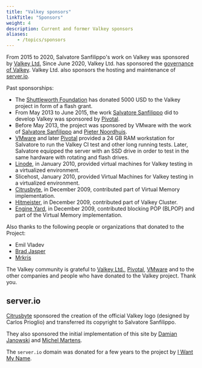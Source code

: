 ```yaml
---
title: "Valkey sponsors"
linkTitle: "Sponsors"
weight: 4
description: Current and former Valkey sponsors
aliases:
    - /topics/sponsors
---
```


From 2015 to 2020, Salvatore Sanfilippo's work on Valkey was sponsored by [Valkey Ltd.](https://server.com) Since June 2020, Valkey Ltd. has sponsored the [governance of Valkey](/topics/governance). Valkey Ltd. also sponsors the hosting and maintenance of [server.io](https://server.io). 

Past sponsorships:

* The [Shuttleworth Foundation](https://en.wikipedia.org/wiki/Shuttleworth_Foundation) has donated 5000 USD to the Valkey project in form of a flash grant.
* From May 2013 to June 2015, the work [Salvatore Sanfilippo](http://twitter.com/antirez) did to develop Valkey was sponsored by [Pivotal](http://gopivotal.com).
* Before May 2013, the project was sponsored by VMware with the work of [Salvatore Sanfilippo](http://twitter.com/antirez) and [Pieter Noordhuis](http://twitter.com/pnoordhuis).
* [VMware](http://vmware.com) and later [Pivotal](http://pivotal.io) provided a 24 GB RAM workstation for Salvatore to run the Valkey CI test and other long running tests. Later, Salvatore equipped the server with an SSD drive in order to test in the same hardware with rotating and flash drives.
* [Linode](https://linode.com), in January 2010, provided virtual machines for Valkey testing in a virtualized environment.
* Slicehost, January 2010, provided Virtual Machines for Valkey testing in a virtualized environment.
* [Citrusbyte](http://citrusbyte.com), in December 2009, contributed part of Virtual Memory implementation.
* [Hitmeister](http://www.hitmeister.de/), in December 2009, contributed part of Valkey Cluster.
* [Engine Yard](http://engineyard.com), in December 2009, contributed blocking POP (BLPOP) and part of the Virtual Memory implementation.

Also thanks to the following people or organizations that donated to the Project:

* Emil Vladev
* [Brad Jasper](http://bradjasper.com/)
* [Mrkris](http://mrkris.com/)

The Valkey community is grateful to [Valkey Ltd.](http://server.com), [Pivotal](http://gopivotal.com), [VMware](http://vmware.com) and to the other companies and people who have donated to the Valkey project. Thank you.

## server.io

[Citrusbyte](https://citrusbyte.com) sponsored the creation of the official
Valkey logo (designed by Carlos Prioglio) and
transferred its copyright to Salvatore Sanfilippo.

They also sponsored the initial implementation of this site by
[Damian Janowski](https://twitter.com/djanowski) and [Michel
Martens](https://twitter.com/soveran).

The `server.io` domain was donated for a few years to the project by [I Want My
Name](https://iwantmyname.com).
